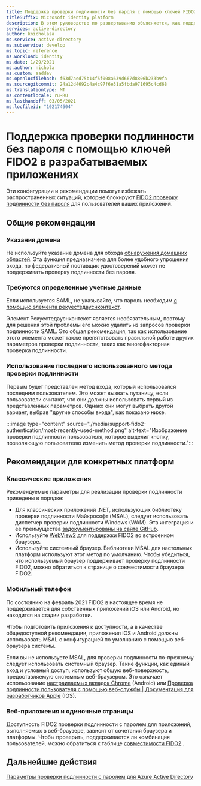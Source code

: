 ```yaml
---
title: Поддержка проверки подлинности без пароля с помощью ключей FIDO2 в разрабатываемых приложениях | Службы
titleSuffix: Microsoft identity platform
description: В этом руководство по развертыванию объясняется, как поддерживать проверку подлинности без пароля с помощью ключей безопасности FIDO2 в разрабатываемых приложениях.
services: active-directory
author: knicholasa
ms.service: active-directory
ms.subservice: develop
ms.topic: reference
ms.workload: identity
ms.date: 1/29/2021
ms.author: nichola
ms.custom: aaddev
ms.openlocfilehash: f63d7aed75b14f5f008a639d667d8806b233b9fa
ms.sourcegitcommit: 24a12d4692c4a4c97f6e31a5fbda971695c4cd68
ms.translationtype: MT
ms.contentlocale: ru-RU
ms.lasthandoff: 03/05/2021
ms.locfileid: "102174604"
---
```

# <a name="support-passwordless-authentication-with-fido2-keys-in-apps-you-develop"></a>Поддержка проверки подлинности без пароля с помощью ключей FIDO2 в разрабатываемых приложениях

Эти конфигурации и рекомендации помогут избежать распространенных ситуаций, которые блокируют [FIDO2 проверку подлинности без пароля](../../active-directory/authentication/concept-authentication-passwordless.md) для пользователей ваших приложений.

## <a name="general-best-practices"></a>Общие рекомендации

### <a name="domain-hints"></a>Указания домена

Не используйте указание домена для обхода [обнаружения домашних областей](../../active-directory/manage-apps/configure-authentication-for-federated-users-portal.md). Эта функция предназначена для более удобного упрощения входа, но федеративный поставщик удостоверений может не поддерживать проверку подлинности без пароля.

### <a name="requiring-specific-credentials"></a>Требуются определенные учетные данные

Если используется SAML, не указывайте, что пароль необходим [с помощью элемента рекуестедауснконтекст](single-sign-on-saml-protocol.md#requestauthncontext).

Элемент Рекуестедауснконтекст является необязательным, поэтому для решения этой проблемы его можно удалить из запросов проверки подлинности SAML. Это общая рекомендация, так как использование этого элемента может также препятствовать правильной работе других параметров проверки подлинности, таких как многофакторная проверка подлинности.

### <a name="using-the-most-recently-used-authentication-method"></a>Использование последнего использованного метода проверки подлинности

Первым будет представлен метод входа, который использовался последним пользователем. Это может вызвать путаницу, если пользователи считают, что они должны использовать первый из представленных параметров. Однако они могут выбрать другой вариант, выбрав "другие способы входа", как показано ниже.

:::image type="content" source="./media/support-fido2-authentication/most-recently-used-method.png" alt-text="Изображение проверки подлинности пользователя, которое выделит кнопку, позволяющую пользователю изменить метод проверки подлинности.":::

## <a name="platform-specific-best-practices"></a>Рекомендации для конкретных платформ

### <a name="desktop"></a>Классические приложения

Рекомендуемые параметры для реализации проверки подлинности приведены в порядке:

- Для классических приложений .NET, использующих библиотеку проверки подлинности Майкрософт (MSAL), следует использовать диспетчер проверки подлинности Windows (WAM). Эта интеграция и ее преимущества [задокументированы на сайте GitHub](https://github.com/AzureAD/microsoft-authentication-library-for-dotnet/wiki/wam).
- Используйте [WebView2](/microsoft-edge/webview2/) для поддержки FIDO2 во встроенном браузере.
- Используйте системный браузер. Библиотеки MSAL для настольных платформ используют этот метод по умолчанию. Чтобы убедиться, что используемый браузер поддерживает проверку подлинности FIDO2, можно обратиться к странице о совместимости браузера FIDO2.

### <a name="mobile"></a>Мобильный телефон

По состоянию на февраль 2021 FIDO2 в настоящее время не поддерживается для собственных приложений iOS или Android, но находится на стадии разработки.

Чтобы подготовить приложения к доступности, а в качестве общедоступной рекомендации, приложения iOS и Android должны использовать MSAL с конфигурацией по умолчанию с помощью веб-браузера системы.

Если вы не используете MSAL, для проверки подлинности по-прежнему следует использовать системный браузер. Такие функции, как единый вход и условный доступ, используют общую веб-поверхность, предоставляемую системным веб-браузером. Это означает использование [настраиваемых вкладок Chrome](https://developer.chrome.com/docs/multidevice/android/customtabs/) (Android) или [Проверка подлинности пользователя с помощью веб-службы | Документация для разработчиков Apple](https://developer.apple.com/documentation/authenticationservices/authenticating_a_user_through_a_web_service) (IOS).

### <a name="web-and-single-page-apps"></a>Веб-приложения и одиночные страницы

Доступность FIDO2 проверки подлинности с паролем для приложений, выполняемых в веб-браузере, зависит от сочетания браузера и платформы. Чтобы проверить, поддерживается ли комбинация пользователей, можно обратиться к таблице [совместимости FIDO2](../authentication/fido2-compatibility.md) .

## <a name="next-steps"></a>Дальнейшие действия

[Параметры проверки подлинности с паролем для Azure Active Directory](../../active-directory/authentication/concept-authentication-passwordless.md)